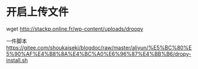 # 开启上传文件
wget http://stackp.online.fr/wp-content/uploads/droopy



一件脚本
https://gitee.com/shoukaiseki/blogdoc/raw/master/aliyun/%E5%BC%80%E5%90%AF%E4%B8%8A%E4%BC%A0%E6%96%87%E4%BB%B6/dropy-install.sh
